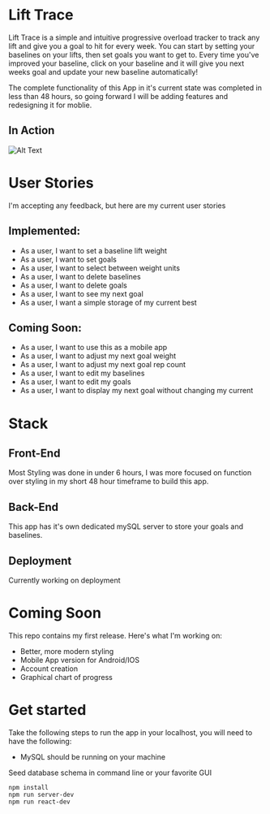 
<!--
> This material was originally posted [here](http://www.quora.com/What-is-Amazons-approach-to-product-development-and-product-management). It is reproduced here for posterities sake.

There is an approach called "working backwards" that is widely used at Amazon. They work backwards from the customer, rather than starting with an idea for a product and trying to bolt customers onto it. While working backwards can be applied to any specific product decision, using this approach is especially important when developing new products or features.

For new initiatives a product manager typically starts by writing an internal press release announcing the finished product. The target audience for the press release is the new/updated product's customers, which can be retail customers or internal users of a tool or technology. Internal press releases are centered around the customer problem, how current solutions (internal or external) fail, and how the new product will blow away existing solutions.

If the benefits listed don't sound very interesting or exciting to customers, then perhaps they're not (and shouldn't be built). Instead, the product manager should keep iterating on the press release until they've come up with benefits that actually sound like benefits. Iterating on a press release is a lot less expensive than iterating on the product itself (and quicker!).

If the press release is more than a page and a half, it is probably too long. Keep it simple. 3-4 sentences for most paragraphs. Cut out the fat. Don't make it into a spec. You can accompany the press release with a FAQ that answers all of the other business or execution questions so the press release can stay focused on what the customer gets. My rule of thumb is that if the press release is hard to write, then the product is probably going to suck. Keep working at it until the outline for each paragraph flows.

Oh, and I also like to write press-releases in what I call "Oprah-speak" for mainstream consumer products. Imagine you're sitting on Oprah's couch and have just explained the product to her, and then you listen as she explains it to her audience. That's "Oprah-speak", not "Geek-speak".

Once the project moves into development, the press release can be used as a touchstone; a guiding light. The product team can ask themselves, "Are we building what is in the press release?" If they find they're spending time building things that aren't in the press release (overbuilding), they need to ask themselves why. This keeps product development focused on achieving the customer benefits and not building extraneous stuff that takes longer to build, takes resources to maintain, and doesn't provide real customer benefit (at least not enough to warrant inclusion in the press release).
 -->

# Lift Trace #
 Lift Trace is a simple and intuitive progressive overload tracker to track any lift and give you a goal to hit for every week. You can start by setting your baselines on your lifts, then set goals you want to get to. Every time you've improved your baseline, click on your baseline and it will give you next weeks goal and update your new baseline automatically!

 The complete functionality of this App in it's current state was completed in less than 48 hours, so going forward I will be adding features and redesigning it for moblie.

## In Action ##
<!-- TODO: screen capture functionality and upload gif -->
  ![Alt Text](https://thumbs.gfycat.com/GlitteringEsteemedAmericanmarten-size_restricted.gif)

# User Stories #
  I'm accepting any feedback, but here are my current user stories
## Implemented: ##
- As a user, I want to set a baseline lift weight
- As a user, I want to set goals
- As a user, I want to select between weight units
- As a user, I want to delete baselines
- As a user, I want to delete goals
- As a user, I want to see my next goal
- As a user, I want a simple storage of my current best


## Coming Soon: ##
- As a user, I want to use this as a mobile app
- As a user, I want to adjust my next goal weight
- As a user, I want to adjust my next goal rep count
- As a user, I want to edit my baselines
- As a user, I want to edit my goals
- As a user, I want to display my next goal without changing my current

# Stack #






## Front-End ##
Most Styling was done in under 6 hours, I was more focused on function over styling in my short 48 hour timeframe to build this app.

## Back-End ##
This app has it's own dedicated mySQL server to store your goals and baselines.

## Deployment ##
Currently working on deployment

# Coming Soon #
This repo contains my first release. Here's what I'm working on:

- Better, more modern styling
- Mobile App version for Android/IOS
- Account creation
- Graphical chart of progress

# Get started #

Take the following steps to run the app in your localhost, you will need to have the following:
- MySQL should be running on your machine

Seed database schema in command line or your favorite GUI

```
npm install
npm run server-dev
npm run react-dev
```
